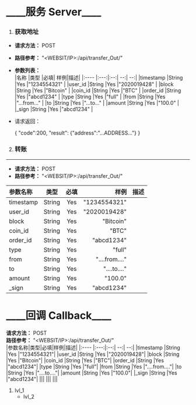 \_\_\_\_服务 Server\_\_\_\_
====

1. ### 获取地址

+ **请求方法：**   POST  
+ **路径参考：**   "<WEBSIT/IP>:<PORT>/api/transfer_Out/"  
+ **参数列表：**  
  |名称  |类型  |必填| 样例|描述|
  |:---- |:---:|:--:| --:| --:|
  |timestamp  |String |Yes  |"1234554321" |
  |user_id    |String |Yes  |"2020019428" |
  |block      |String |Yes  |"Bitcoin"    |
  |coin_id    |String |Yes  |"BTC"        |
  |order_id   |String |Yes  |"abcd1234"   |
  |type       |String |Yes  |"full"       |
  |from       |String |Yes  |"...from..." |
  |to         |String |Yes  |"...to..."   |
  |amount     |String |Yes  |"100.0"      |
  |\_sign     |String |Yes  |"abcd1234"   |

+ 请求返回：  

  {
    "code":200,
    "result":
      {"address":"...ADDRESS..."}
  }

2. ### 转账
----
+ **请求方法：**   POST  
+ **路径参考：**   "<WEBSIT/IP>:<PORT>/api/transfer_Out/"  
  
|参数名称|类型|必填|样例|描述|
|:---- |:---:|:--:| --:| --:|
|timestamp  |String |Yes  |"1234554321"|
|user_id    |String |Yes  |"2020019428"|
|block      |String |Yes  |"Bitcoin"|
|coin_id    |String |Yes  |"BTC"|
|order_id   |String |Yes  |"abcd1234"|
|type       |String |Yes  |"full"|
|from       |String |Yes  |"....from...."|
|to         |String |Yes  |"....to...."|
|amount     |String |Yes  |"100.0"|
|_sign      |String |Yes  |"abcd1234"|

\_\_\_\_回调 Callback\_\_\_\_
====
**请求方法：**   POST  
**路径参考：**   "<WEBSIT/IP>:<PORT>/api/transfer_Out/"  
|参数名称|类型|必填|样例|描述|
|:---- |:---:|:--:| --:| --:|
|timestamp  |String |Yes  |"1234554321"|
|user_id    |String |Yes  |"2020019428"|
|block      |String |Yes  |"Bitcoin"|
|coin_id    |String |Yes  |"BTC"|
|order_id   |String |Yes  |"abcd1234"|
|type       |String |Yes  |"full"|
|from       |String |Yes  |"....from...."|
|to         |String |Yes  |"....to...."|
|amount     |String |Yes  |"100.0"|
|_sign      |String |Yes  |"abcd1234"|
|||
|||
|||

1. lvl_1
    + lvl_2

